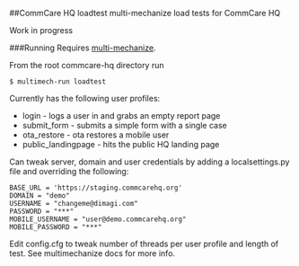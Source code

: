 ##CommCare HQ loadtest
multi-mechanize load tests for CommCare HQ

Work in progress

###Running
Requires [multi-mechanize](http://testutils.org/multi-mechanize/).  

From the root commcare-hq directory run 

    $ multimech-run loadtest
    
Currently has the following user profiles:

* login - logs a user in and grabs an empty report page
* submit_form - submits a simple form with a single case
* ota_restore - ota restores a mobile user
* public_landingpage - hits the public HQ landing page

Can tweak server, domain and user credentials by adding a localsettings.py file and overriding the following:

    BASE_URL = 'https://staging.commcarehq.org'
    DOMAIN = "demo"
    USERNAME = "changeme@dimagi.com"
    PASSWORD = "***"
    MOBILE_USERNAME = "user@demo.commcarehq.org"
    MOBILE_PASSWORD = "***"

Edit config.cfg to tweak number of threads per user profile and length of test. See multimechanize docs for more info.